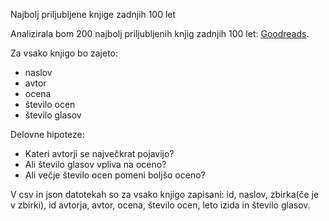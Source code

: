 Najbolj priljubljene knjige zadnjih 100 let

Analizirala bom 200 najbolj priljubljenih knjig zadnjih 100 let:
[Goodreads](https://www.goodreads.com/book/popular_by_date/).

Za vsako knjigo bo zajeto:
- naslov
- avtor
- ocena
- število ocen
- število glasov

Delovne hipoteze:
- Kateri avtorji se največkrat pojavijo?
- Ali število glasov vpliva na oceno?
- Ali večje število ocen pomeni boljšo oceno?

V csv in json datotekah so za vsako knjigo zapisani: id, naslov, zbirka(če je v zbirki), id avtorja, avtor, ocena, število ocen, leto izida in število glasov.